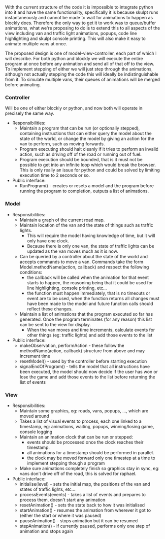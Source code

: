 With the current structure of the code it is impossible to integrate python into it and have the same functionality, specifically it is because skulpt runs instantaneously and cannot be made to wait for animations to happen as blockly does. Therefore the only way to get it to work was to queue/buffer animations, what we're proposing to do is to extend this to all aspects of the view including van and traffic light animations, popups, code line highlighting and skulpt console printing. This will also make it easy to animate multiple vans at once.

The proposed design is one of model-view-controller, each part of which I will describe. For both python and blockly we will execute the entire program at once before any animation and send all of that off to the view. To implement stepping of either we will just step through the animations, although not actually stepping the code this will ideally be indistinguishable from it. To simulate multiple vans, their queues of animations will be merged before animating.

### Controller
Will be one of either blockly or python, and now both will operate in precisely the same way.
- Responsibilities:
  - Maintain a program that can be run (or optionally stepped), containing instructions that can either query the model about the state of the world, or change the model by giving an action for the van to perform, such as moving forwards.
  - Program executing should halt cleanly if it tries to perform an invalid action, such as driving off of the road or running out of fuel.
  - Program execution should be bounded, that is it must not be possible to get into an infinite loop which would break the browser. This is only really an issue for python and could be solved by limiting execution time to 2 seconds or so.
- Public interface:
  - RunProgram() - creates or resets a model and the program before running the program to completion, outputs a list of animations.

### Model
- Responsibilities:
  - Maintain a graph of the current road map.
  - Maintain location of the van and the state of things such as traffic lights.
    - This will require the model having knowledge of time, but it will only have one clock.
    - Because there is only one van, the state of traffic lights can be updated as the van moves much as it is now.
  - Can be queried by a controller about the state of the world and accepts commands to move a van. Commands take the form Model.methodName(action, callback) and respect the following conditions:
    - the callback will be called when the animation for that event starts to happen, the reasoning being that it could be used for line highlighting, console printing, etc...
    - the function must happen immediately, that is no timeouts or event are to be used, when the function returns all changes must have been made to the model and future function calls should reflect these changes.
  - Maintain a list of animations that the program executed so far has generated. Once the program terminates (for any reason) this list can be sent to the view for display.
    - When the van moves and time increments, calculate events for other things (eg: traffic lights) and add those events to the list
- Public interface:
  - makeObservation, performAction - these follow the methodName(action, callback) structure from above and may increment time
  - resetModel() - used by the controller before starting execution
  - signalEndOfProgram() - tells the model that all instructions have been executed, the model should now decide if the user has won or lose the game and add those events to the list before returning the list of events

### View
- Responsibilities:
  - Maintain some graphics, eg: roads, vans, popups, ..., which are moved around
  - Takes a list of visual events to process, each one linked to a timestamp, eg: animations, waiting, popups, winning/losing game, console logging
  - Maintain an animation clock that can be run or stepped:
    - events should be processed once the clock reaches their timestamp.
    - all animations for a timestamp should be performed in parallel.
    - the clock may be moved forward only one timestep at a time to implement stepping though a program
  - Make sure animations completely finish so graphics stay in sync, eg: vans don't drive off of the road, this is solved for raphael.
- Public interface:
  - initialise(level) - sets the initial map, the positions of the van and states of traffic lights, etc...
  - processEvents(events) - takes a list of events and prepares to process them, doesn't start any animation
  - resetAnimation() - sets the state back to how it was initialised
  - startAnimation() - resumes the animation from wherever it got to (either the start or where it was paused)
  - pauseAnimation() - stops animation but it can be resumed
  - stepAnimation() - if currently paused, performs only one step of animation and stops again
